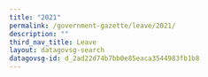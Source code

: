 ```yaml
---
title: "2021"
permalink: /government-gazette/leave/2021/
description: ""
third_nav_title: Leave
layout: datagovsg-search
datagovsg-id: d_2ad22d74b7bb0e85eaca3544983fb1b8
---
```

